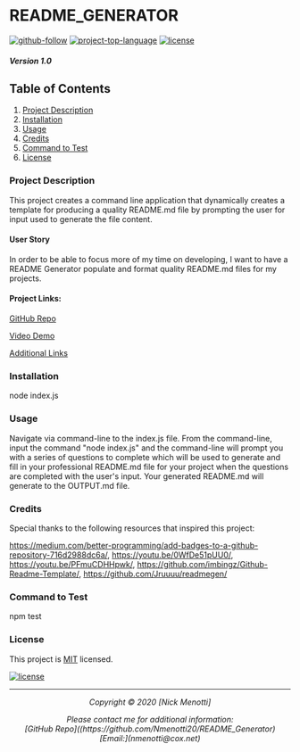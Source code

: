 

# README_GENERATOR

[![github-follow](https://img.shields.io/github/followers/undefined?label=Follow&logoColor=purple&style=social)](https://github.com/Nmenotti20) [![project-top-language](https://img.shields.io/github/languages/top/Nmenotti20/README_Generator?color=yellow)](https://github.com/Nmenotti20/README_Generator) [![license](https://img.shields.io/badge/License-MIT-brightgreen.svg)](https://choosealicense.com/licenses/MIT/)

##### Version 1.0

## Table of Contents 

1. [Project Description](#Description)
2. [Installation](#Installation)
3. [Usage](#Usage)
4. [Credits](#Credits)
5. [Command to Test](#Test)
6. [License](#License) 

### Project Description

This project creates a command line application that dynamically creates a template for producing a quality README.md file by prompting the user for input used to generate the file content.

#### User Story

In order to be able to focus more of my time on developing, I want to have a README Generator populate and format quality README.md files for my projects.

#### Project Links:

[GitHub Repo](https://github.com/undefined/README_Generator)<br>

[Video Demo](assets\demo.gif)<br>

[Additional Links](assets\image.jpg)<br>

### Installation

node index.js
  
### Usage

Navigate via command-line to the index.js file. From the command-line, input the command "node index.js" and the command-line will prompt you with a series of questions to complete which will be used to generate and fill in your professional README.md file for your project when the questions are completed with the user's input. Your generated README.md will generate to the OUTPUT.md file.

### Credits

Special thanks to the following resources that inspired this project:

https://medium.com/better-programming/add-badges-to-a-github-repository-716d2988dc6a/, https://youtu.be/0WfDe51pUU0/, https://youtu.be/PFmuCDHHpwk/, https://github.com/imbingz/Github-Readme-Template/, https://github.com/Jruuuu/readmegen/

### Command to Test

npm test

### License

This project is [MIT](https://choosealicense.com/licenses/MIT) licensed.<br>

[![license](https://img.shields.io/badge/License-MIT-brightgreen.svg)](https://choosealicense.com/licenses/MIT/)

<hr>
<p align='center'><i>
Copyright © 2020 [Nick Menotti]<br> 

<p align='center'><i>
Please contact me for additional information:<br>
[GitHub Repo]((https://github.com/Nmenotti20/README_Generator)<br>
[Email:](nmenotti@cox.net)</i></p>

